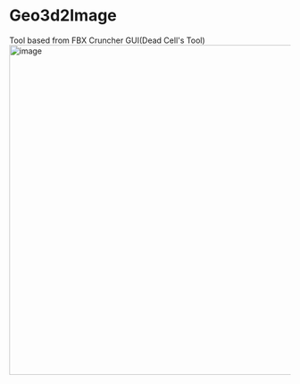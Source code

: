 # Geo3d2Image
Tool based from FBX Cruncher GUI(Dead Cell's Tool)
<img width="1139" height="591" alt="image" src="https://github.com/user-attachments/assets/06e1a574-afce-460c-8da4-85aeb1daa962" />
